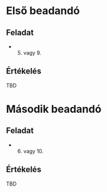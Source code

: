 # Első beadandó

## Feladat
* 5. vagy 9.

## Értékelés
TBD

# Második beadandó

## Feladat
* 6. vagy 10.

## Értékelés
TBD
